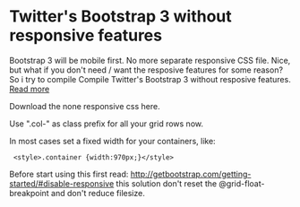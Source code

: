 Twitter's Bootstrap 3 without responsive features
================================================

Bootstrap 3 will be mobile first. No more separate responsive CSS file. Nice, but what if you don't need / want the resposive features for some reason? So i try to compile Compile Twitter's Bootstrap 3 without resposive features.
[Read more](http://bassjobsen.weblogs.fm/compile-twitters-bootstrap-3-without-responsive-features/)

Download the none responsive css here.

Use ".col-" as class prefix for all your grid rows now.

In most cases set a fixed width for your containers, like:
     
     <style>.container {width:970px;}</style>

Before start using this first read: http://getbootstrap.com/getting-started/#disable-responsive this solution don't reset the @grid-float-breakpoint and don't reduce filesize.
